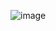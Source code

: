 ![image](https://github.com/huzhanxiong/QtProject_License-plate-recognition/blob/master/raw/t1.png)

